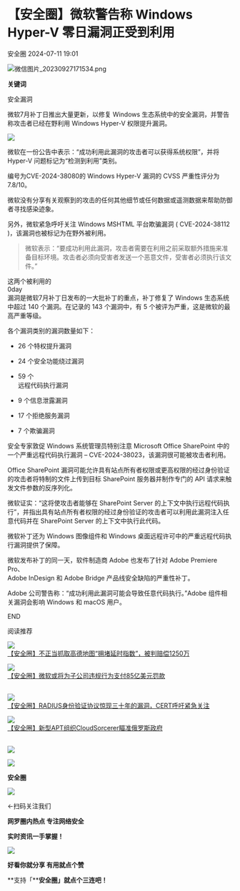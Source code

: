 #  【安全圈】微软警告称 Windows Hyper-V 零日漏洞正受到利用   
 安全圈   2024-07-11 19:01  
  
![](https://mmbiz.qpic.cn/sz_mmbiz_png/aBHpjnrGylgOvEXHviaXu1fO2nLov9bZ055v7s8F6w1DD1I0bx2h3zaOx0Mibd5CngBwwj2nTeEbupw7xpBsx27Q/640?wx_fmt=png&from=appmsg "微信图片_20230927171534.png")  
  
  
**关键词**  
  
  
  
安全漏洞  
  
  
微软7月补丁日推出大量更新，以修复 Windows 生态系统中的安全漏洞，并警告称攻击者已经在野利用 Windows Hyper-V 权限提升漏洞。  
  
![](https://mmbiz.qpic.cn/sz_mmbiz_jpg/aBHpjnrGyliaIGjAYuDSicY1zEVhHQmJDfZIFWReru7j0pibepNVDeHzcvyicBYcNswB0OiaAq8cSibMMfxiaxWfRHZpg/640?wx_fmt=jpeg&from=appmsg "")  
  
微软在一份公告中表示：“成功利用此漏洞的攻击者可以获得系统权限”，并将 Hyper-V 问题标记为“检测到利用”类别。  
  
编号为CVE-2024-38080的 Windows Hyper-V 漏洞的 CVSS 严重性评分为 7.8/10。  
  
微软没有分享有关观察到的攻击的任何其他细节或任何数据或遥测数据来帮助防御者寻找感染迹象。  
  
另外，微软紧急呼吁关注 Windows MSHTML 平台欺骗漏洞 ( CVE-2024-38112 )，该漏洞也被标记为在野外被利用。  
> 微软表示：“要成功利用此漏洞，攻击者需要在利用之前采取额外措施来准备目标环境。攻击者必须向受害者发送一个恶意文件，受害者必须执行该文件。”  
  
  
这两个被利用的  
0day  
漏洞是微软7月补丁日发布的一大批补丁的重点，补丁修复了 Windows 生态系统中超过 140 个漏洞。在记录的 143 个漏洞中，有 5 个被评为严重，这是微软的最高严重等级。  
  
各个漏洞类别的漏洞数量如下：  
- 26 个特权提升漏洞  
  
- 24 个安全功能绕过漏洞  
  
- 59 个  
远程代码执行漏洞  
  
- 9 个信息泄露漏洞  
  
- 17 个拒绝服务漏洞  
  
- 7 个欺骗漏洞  
  
安全专家敦促 Windows 系统管理员特别注意 Microsoft Office SharePoint 中的一个严重远程代码执行漏洞 – CVE-2024-38023，该漏洞很可能被攻击者利用。  
  
Office SharePoint 漏洞可能允许具有站点所有者权限或更高权限的经过身份验证的攻击者将特制的文件上传到目标 SharePoint 服务器并制作专门的 API 请求来触发文件参数的反序列化。  
  
微软证实：“这将使攻击者能够在 SharePoint Server 的上下文中执行远程代码执行”，并指出具有站点所有者权限的经过身份验证的攻击者可以利用此漏洞注入任意代码并在 SharePoint Server 的上下文中执行此代码。  
  
微软补丁还为 Windows 图像组件和 Windows 桌面远程许可中的严重远程代码执行漏洞提供了保障。  
  
微软发布补丁的同一天，软件制造商 Adobe 也发布了针对 Adobe Premiere Pro、  
Adobe InDesign 和 Adobe Bridge 产品线安全缺陷的严重性补丁。  
  
Adobe 公司警告称：“成功利用此漏洞可能会导致任意代码执行。”Adobe 组件相关漏洞会影响 Windows 和 macOS 用户。  
  
  
END  
  
  
阅读推荐  
  
  
![](https://mmbiz.qpic.cn/sz_mmbiz_png/dkwuWwLoRK9LecmctJ7PZpjbm5yykVQrEXCibr50aWRdf0h4Uamm346mvDtM75rhGibYM8MwCHaKIV4nArRspYpA/640?wx_fmt=other "")  
[【安全圈】不正当抓取高德地图“拥堵延时指数”，被判赔偿1250万](http://mp.weixin.qq.com/s?__biz=MzIzMzE4NDU1OQ==&mid=2652062714&idx=1&sn=83d0f85beffb166e77ceaaf9ce257782&chksm=f36e6fbac419e6acf95105a083618935cf06c9d6025e58fe5b5fa1f7a651e660c4c233cb4f08&scene=21#wechat_redirect)  
  
  
  
![](https://mmbiz.qpic.cn/sz_mmbiz_jpg/aBHpjnrGyliav1dicSq0RTRo5q3UVhSGKmKcQ6WEhiaogw7064u8KQmLRtDPvxoaeD4RSTpth9H0jE8RIQh9pj2yw/640?wx_fmt=jpeg "")  
[【安全圈】微软或将为子公司违规行为支付85亿美元罚款](http://mp.weixin.qq.com/s?__biz=MzIzMzE4NDU1OQ==&mid=2652062714&idx=2&sn=a9a7dcf36577f8f2205120b6ede0bd8c&chksm=f36e6fbac419e6ac992ffcaa29d5ee680a1b031d14d27b73de2e6a227750da588fb65d0aefe6&scene=21#wechat_redirect)  
           
  
  
![](https://mmbiz.qpic.cn/sz_mmbiz_jpg/aBHpjnrGyliav1dicSq0RTRo5q3UVhSGKmicpBLeXkgibRfEGmq99AYT4nUAjlIU5vltoqEuicnpCS8ZogvqbiaVriaLA/640?wx_fmt=jpeg "")  
[【安全圈】RADIUS身份验证协议惊现三十年的漏洞，CERT呼吁紧急关注](http://mp.weixin.qq.com/s?__biz=MzIzMzE4NDU1OQ==&mid=2652062714&idx=3&sn=20195cf983f3cb8215a3c59511a3f685&chksm=f36e6fbac419e6ac6dd5872ae812a5d462a0164587076598f58f31f5cb9708a782b2174af7e1&scene=21#wechat_redirect)  
  
  
  
![](https://mmbiz.qpic.cn/sz_mmbiz_jpg/aBHpjnrGyliav1dicSq0RTRo5q3UVhSGKm5aiaNTtQds9kIftAEuOZmbunecs9vCBJNY1NHB4xlusX9P66H4GM9cQ/640?wx_fmt=jpeg "")  
[【安全圈】新型APT组织CloudSorcerer瞄准俄罗斯政府](http://mp.weixin.qq.com/s?__biz=MzIzMzE4NDU1OQ==&mid=2652062714&idx=4&sn=02aa0946b5fd9def74c5cc4fafc38175&chksm=f36e6fbac419e6ac581247e05b51d297045e851930d2603dae2a9f8e5055eb0d6e50025af05d&scene=21#wechat_redirect)  
            
  
  
  
  
  
![](https://mmbiz.qpic.cn/mmbiz_gif/aBHpjnrGylgeVsVlL5y1RPJfUdozNyCEft6M27yliapIdNjlcdMaZ4UR4XxnQprGlCg8NH2Hz5Oib5aPIOiaqUicDQ/640?wx_fmt=gif "")  
  
  
  
![](https://mmbiz.qpic.cn/mmbiz_png/aBHpjnrGylgeVsVlL5y1RPJfUdozNyCEDQIyPYpjfp0XDaaKjeaU6YdFae1iagIvFmFb4djeiahnUy2jBnxkMbaw/640?wx_fmt=png "")  
  
**安全圈**  
  
![](https://mmbiz.qpic.cn/mmbiz_gif/aBHpjnrGylgeVsVlL5y1RPJfUdozNyCEft6M27yliapIdNjlcdMaZ4UR4XxnQprGlCg8NH2Hz5Oib5aPIOiaqUicDQ/640?wx_fmt=gif "")  
  
  
←扫码关注我们  
  
**网罗圈内热点 专注网络安全**  
  
**实时资讯一手掌握！**  
  
  
![](https://mmbiz.qpic.cn/mmbiz_gif/aBHpjnrGylgeVsVlL5y1RPJfUdozNyCE3vpzhuku5s1qibibQjHnY68iciaIGB4zYw1Zbl05GQ3H4hadeLdBpQ9wEA/640?wx_fmt=gif "")  
  
**好看你就分享 有用就点个赞**  
  
**支持「****安全圈」就点个三连吧！**  
  
